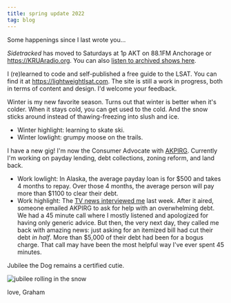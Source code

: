 ```yaml
---
title: spring update 2022
tag: blog
---
```


Some happenings since I last wrote you...

*Sidetracked* has moved to Saturdays at 1p AKT on 88.1FM Anchorage or <https://KRUAradio.org>. You can also [listen to archived shows here](/blog_types/radio/).

I (re)learned to code and self-published a free guide to the LSAT. You can find it at <https://lightweightlsat.com>. The site is still a work in progress, both in terms of content and design. I'd welcome your feedback.

Winter is my new favorite season. Turns out that winter is better when it's colder. When it stays cold, you can get used to the cold. And the snow sticks around instead of thawing-freezing into slush and ice.

- Winter highlight: learning to skate ski.
- Winter lowlight: grumpy moose on the trails.

I have a new gig! I'm now the Consumer Advocate with [AKPIRG](https://www.akpirg.org). Currently I'm working on payday lending, debt collections, zoning reform, and land back.

- Work lowlight: In Alaska, the average payday loan is for $500 and takes 4 months to repay. Over those 4 months, the average person will pay more than $1100 to clear their debt.
- Work highlight: The [TV news interviewed me](https://www.alaskasnewssource.com/2022/04/28/report-alaskans-medical-debt-collections-nearly-double-national-amount/) last week. After it aired, someone emailed AKPIRG to ask for help with an overwhelming debt. We had a 45 minute call where I mostly listened and apologized for having only generic advice. But then, the very next day, they called me back with amazing news: just asking for an itemized bill had cut their debt *in half*. More than $5,000 of their debt had been for a bogus charge. That call may have been the most helpful way I've ever spent 45 minutes.

Jubilee the Dog remains a certified cutie.

![jubilee rolling in the snow](/assets/images/blogs/upside-down-jubilee-spring-2022.jpg)

love,
Graham
